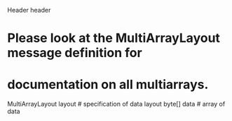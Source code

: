 Header header

# Please look at the MultiArrayLayout message definition for
# documentation on all multiarrays.

MultiArrayLayout layout # specification of data layout
byte[] data             # array of data